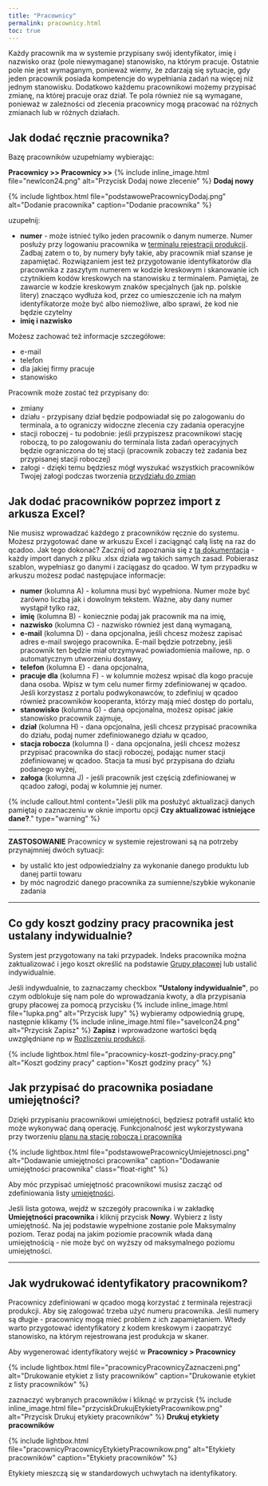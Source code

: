 ```yaml
---
title: "Pracownicy"
permalink: pracownicy.html
toc: true
---
```

Każdy pracownik ma w systemie przypisany swój identyfikator, imię i nazwisko oraz (pole niewymagane) stanowisko, na którym pracuje. Ostatnie pole nie jest wymaganym, ponieważ wiemy, że zdarzają się sytuacje, gdy jeden pracownik posiada kompetencje do wypełniania zadań na więcej niż jednym stanowisku. Dodatkowo każdemu pracownikowi możemy przypisać zmianę, na której pracuje oraz dział. Te pola również nie są wymagane, ponieważ w zależności od zlecenia pracownicy mogą pracować na różnych zmianach lub w różnych działach.

## Jak dodać ręcznie pracownika?

Bazę pracowników uzupełniamy wybierając:

**Pracownicy >> Pracownicy >>** {% include inline_image.html file="newIcon24.png" alt="Przycisk Dodaj nowe zlecenie" %} **Dodaj nowy**
  
{% include lightbox.html file="podstawowePracownicyDodaj.png" alt="Dodanie pracownika" caption="Dodanie pracownika" %} 

uzupełnij:
- **numer** - może istnieć tylko jeden pracownik o danym numerze. Numer posłuży przy logowaniu pracownika w [terminalu rejestracji produkcji](/terminal). Zadbaj zatem o to, by numery były takie, aby pracownik miał szanse je zapamiętać. Rozwiązaniem jest też przygotowanie identyfikatorów dla pracownika z zaszytym numerem w kodzie kreskowym i skanowanie ich czytnikiem kodów kreskowych na stanowisku z terminalem. Pamiętaj, że zawarcie w kodzie kreskowym znaków specjalnych (jak np. polskie litery) znacząco wydłuża kod, przez co umieszczenie ich na małym identyfikatorze może być albo niemożliwe, albo sprawi, że kod nie będzie czytelny
- **imię i nazwisko**

Możesz zachować też informacje szczegółowe:
- e-mail
- telefon
- dla jakiej firmy pracuje
- stanowisko

Pracownik może zostać też przypisany do:
- zmiany
- działu - przypisany dział będzie podpowiadał się po zalogowaniu do terminala, a to ograniczy widoczne zlecenia czy zadania operacyjne
- stacji roboczej - tu podobnie: jeśli przypiszesz pracownikowi stację roboczą, to po zalogowaniu do terminala lista zadań operacyjnych będzie ograniczona do tej stacji (pracownik zobaczy też zadania bez przypisanej stacji roboczej)
- załogi - dzięki temu będziesz mógł wyszukać wszystkich pracowników Twojej załogi podczas tworzenia [przydziału do zmian](/przydzial-do-zmian)

## Jak dodać pracowników poprzez import z arkusza Excel?

Nie musisz wprowadzać każdego z pracowników ręcznie do systemu. Możesz przygotować dane w arkuszu Excel i zaciągnąć całą listę na raz do qcadoo. Jak tego dokonać? Zacznij od zapoznania się z [tą dokumentacją](/import-z-excel) - każdy import danych z pliku .xlsx działa wg takich samych zasad. Pobierasz szablon, wypełniasz go danymi i zaciągasz do qcadoo. W tym przypadku w arkuszu możesz podać następujace informacje:

- **numer** (kolumna A) - kolumna musi być wypełniona. Numer może być zarówno liczbą jak i dowolnym tekstem. Ważne, aby dany numer wystąpił tylko raz,
- **imię** (kolumna B) - koniecznie podaj jak pracownik ma na imię,
- **nazwisko** (kolumna C) - nazwisko również jest daną wymaganą,
- **e-mail** (kolumna D) - dana opcjonalna, jeśli chcesz możesz zapisać adres e-mail swojego pracownika. E-mail będzie potrzebny, jeśli pracownik ten będzie miał otrzymywać powiadomienia mailowe, np. o automatycznym utworzeniu dostawy,
- **telefon** (kolumna E) - dana opcjonalna,
- **pracuje dla** (kolumna F) - w kolumnie możesz wpisać dla kogo pracuje dana osoba. Wpisz w tym celu numer firmy zdefiniowanej w qcadoo. Jeśli korzystasz z portalu podwykonawców, to zdefiniuj w qcadoo również pracowników kooperanta, którzy mają mieć dostęp do portalu,
- **stanowisko** (kolumna G) - dana opcjonalna, możesz opisać jakie stanowisko pracownik zajmuje,
- **dział** (kolumna H) - dana opcjonalna, jeśli chcesz przypisać pracownika do działu, podaj numer zdefiniowanego działu w qcadoo,
- **stacja robocza** (kolumna I) - dana opcjonalna, jeśli chcesz możesz przypisać pracownika do stacji roboczej, podając numer stacji zdefiniowanej w qcadoo. Stacja ta musi być przypisana do działu podanego wyżej,
- **załoga** (kolumna J) - jeśli pracownik jest częścią zdefiniowanej w qcadoo załogi, podaj w kolumnie jej numer.

{% include callout.html content="Jeśli plik ma posłużyć aktualizacji danych pamiętaj o zaznaczeniu w oknie importu opcji **Czy aktualizować istniejące dane?**." type="warning" %}


---

**ZASTOSOWANIE** Pracownicy w systemie rejestrowani są na potrzeby przynajmniej dwóch sytuacji: 

- by ustalić kto jest odpowiedzialny za wykonanie danego produktu lub danej partii towaru
- by móc nagrodzić danego pracownika za sumienne/szybkie wykonanie zadania

---

## Co gdy koszt godziny pracy pracownika jest ustalany indywidualnie?

System jest przygotowany na taki przypadek. Indeks pracownika można zaktualizować i jego koszt określić na podstawie [Grupy płacowej](/grupy-placowe) lub ustalić indywidualnie. 

Jeśli indywdualnie, to zaznaczamy checkbox **"Ustalony indywidualnie"**, po czym odblokuje się nam pole do wprowadzania kwoty, a dla przypisania grupy płacowej za pomocą przycisku {% include inline_image.html file="lupka.png" alt="Przycisk lupy" %} wybieramy odpowiednią grupę, następnie klikamy {% include inline_image.html file="saveIcon24.png" alt="Przycisk Zapisz" %}  **Zapisz** i wprowadzone wartości będą uwzględniane np w [Rozliczeniu produkcji](/rozliczenie-produkcji). 

{% include lightbox.html file="pracownicy-koszt-godziny-pracy.png" alt="Koszt godziny pracy" caption="Koszt godziny pracy" %}  

## Jak przypisać do pracownika posiadane umiejętności?

Dzięki przypisaniu pracownikowi umiejętności, będziesz potrafił ustalić kto może wykonywać daną operację. Funkcjonalność jest wykorzystywana przy tworzeniu [planu na stację roboczą i pracownika](/plan-na-stacje-robocza-i-pracownika)

{% include lightbox.html file="podstawowePracownicyUmiejetnosci.png" alt="Dodawanie umiejętności pracownika" caption="Dodawanie umiejętności pracownika" class="float-right" %}

Aby móc przypisać umiejętność pracownikowi musisz zacząć od zdefiniowania listy [umiejętności](/umiejetnosci). 

Jeśli lista gotowa, wejdź w szczegóły pracownika i w zakładkę **Umiejętności pracownika** i kliknij przycisk **Nowy**. Wybierz z listy umiejętność. Na jej podstawie wypełnione zostanie pole Maksymalny poziom. Teraz podaj na jakim poziomie pracownik włada daną umiejętnością - nie może być on wyższy od maksymalnego poziomu umiejętności. 

---

## Jak wydrukować identyfikatory pracownikom?

Pracownicy zdefiniowani w qcadoo mogą korzystać z terminala rejestracji produkcji. Aby się zalogować trzeba użyć numeru pracownika. Jeśli numery są długie - pracownicy mogą mieć problem z ich zapamiętaniem. Wtedy warto przygotować identyfikatory z kodem kreskowym i zaopatrzyć stanowisko, na którym rejestrowana jest produkcja w skaner.

Aby wygenerować identyfikatory wejść w **Pracownicy > Pracownicy** 

{% include lightbox.html file="pracownicyPracownicyZaznaczeni.png" alt="Drukowanie etykiet z listy pracowników" caption="Drukowanie etykiet z listy pracowników" %}

zaznaczyć wybranych pracowników i kliknąć w przycisk {% include inline_image.html file="przyciskDrukujEtykietyPracownikow.png" alt="Przycisk Drukuj etykiety pracowników" %} **Drukuj etykiety pracowników**

{% include lightbox.html file="pracownicyPracownicyEtykietyPracownikow.png" alt="Etykiety pracowników" caption="Etykiety pracowników" %}

Etykiety mieszczą się w standardowych uchwytach na identyfikatory.


